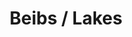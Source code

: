 ---
inv_num: 2017-074
add_credit:
url: 2017-074-beibs-lakes
title: Beibs / Lakes
year: '2017'
display_year: '2017'
medium: 1920x1080 H.264/MPEG-4 Part 10 looped digital file (from 11 lossless TIFS),
  media player, 65–75” flatscreen, armature, various cables
dims:
pitch:
ps:
live_url:
youtube:
related_code:
subheading:
download:
commission:
related:
layout: things-i-made
---